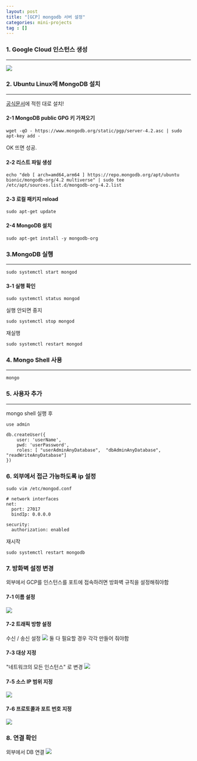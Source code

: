```yaml
---
layout: post
title: "[GCP] mongodb 서버 설정"
categories: mini-projects
tag : []
---
```


### 1. Google Cloud 인스턴스 생성
---
![](../assets/images/gcp_create_instance.gif)

### 2. Ubuntu Linux에 MongoDB 설치
---

[공식문서](https://docs.mongodb.com/manual/tutorial/install-mongodb-on-ubuntu/)에 적힌 대로 설치!

#### 2-1 MongoDB public GPG 키 가져오기  
```
wget -qO - https://www.mongodb.org/static/pgp/server-4.2.asc | sudo apt-key add -
```
OK 뜨면 성공.


#### 2-2 리스트 파일 생성  
```
echo "deb [ arch=amd64,arm64 ] https://repo.mongodb.org/apt/ubuntu bionic/mongodb-org/4.2 multiverse" | sudo tee /etc/apt/sources.list.d/mongodb-org-4.2.list
```
#### 2-3 로컬 패키지 reload 
```
sudo apt-get update
```
#### 2-4 MongoDB 설치  
```
sudo apt-get install -y mongodb-org
```
### 3.MongoDB 실행
---
```
sudo systemctl start mongod
```
#### 3-1 실행 확인  
```
sudo systemctl status mongod
```
실행 안되면 중지
```
sudo systemctl stop mongod
```
재실행
```
sudo systemctl restart mongod
```
### 4. Mongo Shell 사용
--- 
```
mongo
```
### 5. 사용자 추가
---
mongo shell 실행 후 

```
use admin

db.createUser({
    user: 'userName',
    pwd: 'userPassword',
    roles: [ "userAdminAnyDatabase",  "dbAdminAnyDatabase",  "readWriteAnyDatabase"]
})

```

### 6. 외부에서 접근 가능하도록 ip 설정
```
sudo vim /etc/mongod.conf
```

```
# network interfaces
net:
  port: 27017
  bindIp: 0.0.0.0

security:
  authorization: enabled
```

재시작
```
sudo systemctl restart mongodb
```

### 7. 방화벽 설정 변경
외부에서 GCP를 인스턴스를 포트에 접속하려면 방화벽 규칙을 설정해줘야함  

#### 7-1 이름 설정
![](../assets/images/firewall_name.jpg)
#### 7-2 트래픽 방향 설정
수신 / 송신 설정
![](../assets/images/firewall_traffic.jpg)
둘 다 필요할 경우 각각 만들어 줘야함  

#### 7-3 대상 지정
"네트워크의 모든 인스턴스" 로 변경
![](../assets/images/firewall_target.jpg)
#### 7-5 소스 IP 범위 지정 
![](../assets/images/firewall_ip.jpg)
#### 7-6 프로토콜과 포트 번호 지정
![](../assets/images/firewall_protocol_port.jpg)

### 8. 연결 확인
외부에서 DB 연결
![](../assets/images/mongodb_check.jpg)